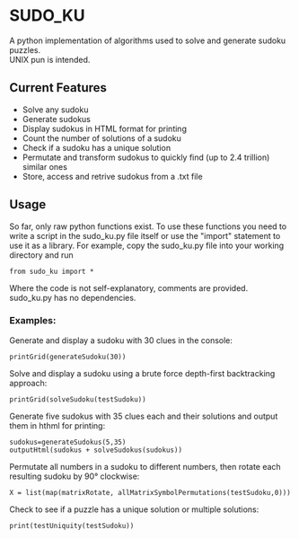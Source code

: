 # SUDO_KU

A python implementation of algorithms used to solve and generate sudoku puzzles.  
UNIX pun is intended.

## Current Features

* Solve any sudoku
* Generate sudokus
* Display sudokus in HTML format for printing
* Count the number of solutions of a sudoku
* Check if a sudoku has a unique solution
* Permutate and transform sudokus to quickly find (up to 2.4 trillion) similar ones
* Store, access and retrive sudokus from a .txt file

## Usage

So far, only raw python functions exist. To use these functions you need to write a script in the sudo_ku.py file itself or use the "import" statement to use it as a library. For example, copy the sudo_ku.py file into your working directory and run
```
from sudo_ku import *
```
Where the code is not self-explanatory, comments are provided.  
sudo_ku.py has no dependencies.  


### Examples:
Generate and display a sudoku with 30 clues in the console:
```
printGrid(generateSudoku(30))
```

Solve and display a sudoku using a brute force depth-first backtracking approach:
```
printGrid(solveSudoku(testSudoku))
```

Generate five sudokus with 35 clues each and their solutions and output them in hthml for printing:
```
sudokus=generateSudokus(5,35)
outputHtml(sudokus + solveSudokus(sudokus))
```

Permutate all numbers in a sudoku to different numbers, then rotate each resulting sudoku by 90° clockwise:
```
X = list(map(matrixRotate, allMatrixSymbolPermutations(testSudoku,0)))
```

Check to see if a puzzle has a unique solution or multiple solutions:
```
print(testUniquity(testSudoku))
```
